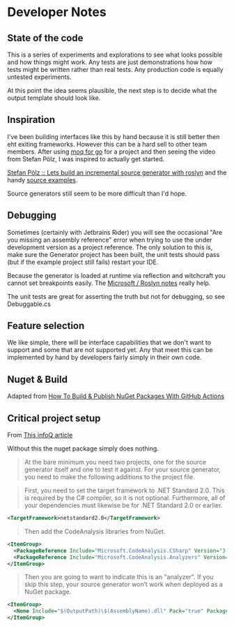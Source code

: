 # Developer Notes

## State of the code

This is a series of experiments and explorations to see what looks possible and how things might work. Any tests are just demonstrations how how tests might be written rather than real tests. Any production code is equally untested experiments.

At this point the idea seems plausible, the next step is to decide what the output template should look like.

## Inspiration

I've been building interfaces like this by hand because it is still better then eht exiting frameworks. However this can be a hard sell to other team members. After using [moq for go](https://github.com/matryer/moq) for a project and then seeing the video from Stefan Pölz, I was inspired to actually get started.

[Stefan Pölz :: Lets build an incremental source generator with roslyn](https://www.jetbrains.com/dotnet/guide/tutorials/dotnet-days-online-2022/lets-build-an-incremental-source-generator-with-roslyn/) and the handy [source examples](https://github.com/Flash0ver/F0-Talks-SourceGenerators).

Source generators still seem to be more difficult than I'd hope.

## Debugging

Sometimes (certainly with Jetbrains Rider) you will see the occasional "Are you missing an assembly reference" error when trying to use the under development version as a project reference. The only solution to this is, make sure the Generator project has been built, the unit tests should pass (but if the example project still fails) restart your IDE.

Because the generator is loaded at runtime via reflection and witchcraft you cannot set breakpoints easily. The [Microsoft / Roslyn notes](https://github.com/dotnet/roslyn/blob/9dad013b7a3fabeb1b4f36e260ed9c6e3344548e/docs/features/source-generators.cookbook.md#unit-testing-of-generators) really help.

The unit tests are great for asserting the truth but not for debugging, so see Debuggable.cs

## Feature selection

We like simple, there will be interface capabilities that we don't want to support and some that are not supported yet. Any that meet this can be implemented by hand by developers fairly simply in their own code.

## Nuget & Build

Adapted from [How To Build & Publish NuGet Packages With GitHub Actions](https://www.jamescroft.co.uk/how-to-build-publish-nuget-packages-with-github-actions/)

## Critical project setup

From [This infoQ article](https://www.infoq.com/articles/CSharp-Source-Generator/)

Without this the nuget package simply does nothing.

> At the bare minimum you need two projects, one for the source generator itself and one to test it against. For your source generator, you need to make the following additions to the project file.

> First, you need to set the target framework to .NET Standard 2.0. This is required by the C# compiler, so it is not optional. Furthermore, all of your dependencies must likewise be for .NET Standard 2.0 or earlier.
```xml
<TargetFramework>netstandard2.0</TargetFramework>
```
> Then add the CodeAnalysis libraries from NuGet.
```xml
<ItemGroup>
  <PackageReference Include="Microsoft.CodeAnalysis.CSharp" Version="3.9.0" PrivateAssets="all" />
  <PackageReference Include="Microsoft.CodeAnalysis.Analyzers" Version="3.3.2" PrivateAssets="all" />
</ItemGroup>
```
> Then you are going to want to indicate this is an "analyzer". If you skip this step, your source generator won’t work when deployed as a NuGet package.
```xml
<ItemGroup>
  <None Include="$(OutputPath)\$(AssemblyName).dll" Pack="true" PackagePath="analyzers/dotnet/cs" Visible="false" />
</ItemGroup>
```
